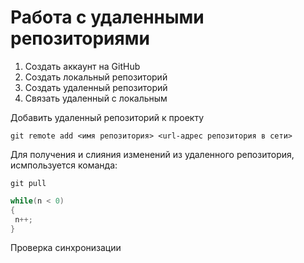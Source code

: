 # Работа с удаленными репозиториями

1. Создать аккаунт на GitHub
2. Создать локальный репозиторий 
3. Создать удаленный репозиторий
4. Связать удаленный с локальным

Добавить удаленный репозиторий к проекту
```
git remote add <имя репозитория> <url-адрес репозитория в сети>
```

Для получения и слияния изменений из удаленного репозитория, исмпользуется команда:
```
git pull
```

```C#
while(n < 0)
{
 n++;
}
```

Проверка синхронизации
